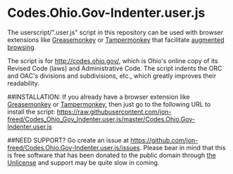 # Codes.Ohio.Gov-Indenter.user.js
The userscript/".user.js" script in this repository can be used with browser extensions like [Greasemonkey](http://www.greasespot.net/) or [Tampermonkey](http://tampermonkey.net/) that facilitate [augmented browsing](https://en.wikipedia.org/wiki/Augmented_browsing).

The script is for http://codes.ohio.gov/, which is Ohio's online copy of its Revised Code (laws) and Administrative Code.  The script indents the ORC and OAC's divisions and subdivisions, etc., which greatly improves their readability.

##INSTALLATION:
If you already have a browser extension like [Greasemonkey](http://www.greasespot.net/) or [Tampermonkey](http://tampermonkey.net/), then just go to the following URL to install the script:
https://raw.githubusercontent.com/jon-freed/Codes_Ohio_Gov_Indenter.user.js/master/Codes.Ohio.Gov-Indenter.user.js

##NEED SUPPORT?
Go create an issue at https://github.com/jon-freed/Codes.Ohio.Gov-Indenter.user.js/issues.  Please bear in mind that this is free software that has been donated to the public domain through [the Unlicense](http://unlicense.org/) and support may be quite slow in coming.

